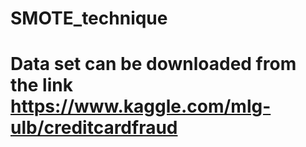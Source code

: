 # SMOTE_technique


# Data set can be downloaded from the link https://www.kaggle.com/mlg-ulb/creditcardfraud
